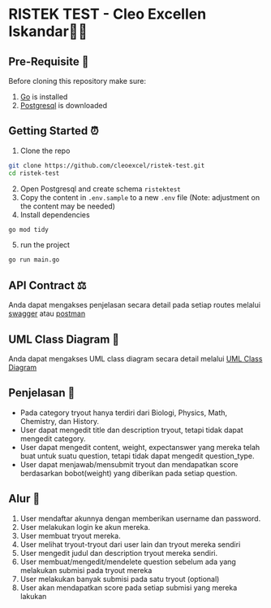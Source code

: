 # RISTEK TEST - Cleo Excellen Iskandar✍🏻
## Pre-Requisite 🔌
Before cloning this repository make sure:
1. [Go](https://go.dev/doc/install) is installed
2. [Postgresql](https://www.postgresql.org/download/) is downloaded

## Getting Started ⏰
1. Clone the repo
```bash
git clone https://github.com/cleoexcel/ristek-test.git
cd ristek-test
```

2. Open Postgresql and create schema `ristektest`
3. Copy the content in `.env.sample` to a new `.env` file (Note: adjustment on the content may be needed)
4. Install dependencies
```bash
go mod tidy
```
5. run the project
```bash
go run main.go
```

## API Contract ⚖️
Anda dapat mengakses penjelasan secara detail pada setiap routes melalui [swagger](https://app.swaggerhub.com/apis/CleoExcellen/OPREC_RISTEK/1.0.0) atau [postman](https://api-ristek.postman.co/workspace/API-RISTEK-Workspace~c1cb0d07-3c89-45f6-82b9-3202ba8d08b1/collection/38268031-b06bb323-8b25-42d0-8c4d-d884686e69b2?action=share&creator=38268031)

## UML Class Diagram 🧮
Anda dapat mengakses UML class diagram secara detail melalui [UML Class Diagram](https://drive.google.com/file/d/1BPHj7ASMM-Z0S8Xk1e_Pz4piF7uR2Mbl/view?usp=sharing)

## Penjelasan 📜
- Pada category tryout hanya terdiri dari Biologi, Physics, Math, Chemistry, dan History.
- User dapat mengedit title dan description tryout, tetapi tidak dapat mengedit category.
- User dapat mengedit content, weight, expectanswer yang mereka telah buat untuk suatu question, tetapi tidak dapat mengedit question_type.
- User dapat menjawab/mensubmit tryout dan mendapatkan score berdasarkan bobot(weight) yang diberikan pada setiap question.

## Alur 👣
1. User mendaftar akunnya dengan memberikan username dan password. 
2. User melakukan login ke akun mereka.
3. User membuat tryout mereka.
4. User melihat tryout-tryout dari user lain dan tryout mereka sendiri
5. User mengedit judul dan description tryout mereka sendiri.
6. User membuat/mengedit/mendelete question sebelum ada yang melakukan submisi pada tryout mereka
7. User melakukan banyak submisi pada satu tryout (optional)
8. User akan mendapatkan score pada setiap submisi yang mereka lakukan
